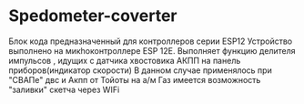 # Spedometer-coverter
Блок кода предназначенный для контроллеров серии ESP12
Устройство выполнено на микhоконтроллере ESP 12E. Выполняет функцию делителя импульсов , идущих с датчика хвостовика АКПП на панель приборов(индикатор скорости)
В данном случае применялось при "СВАПе" двс и Акпп от Тойоты на а/м Газ
имеется возможность "заливки" скетча через WIFi
